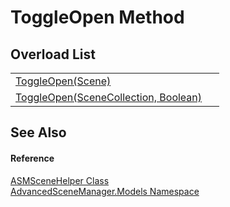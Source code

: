 # ToggleOpen Method


## Overload List
<table>
<tr>
<td><a href="M_AdvancedSceneManager_Models_ASMSceneHelper_ToggleOpen">ToggleOpen(Scene)</a></td>
<td> </td></tr>
<tr>
<td><a href="M_AdvancedSceneManager_Models_ASMSceneHelper_ToggleOpen_1">ToggleOpen(SceneCollection, Boolean)</a></td>
<td> </td></tr>
</table>

## See Also


#### Reference
<a href="T_AdvancedSceneManager_Models_ASMSceneHelper">ASMSceneHelper Class</a>  
<a href="N_AdvancedSceneManager_Models">AdvancedSceneManager.Models Namespace</a>  
